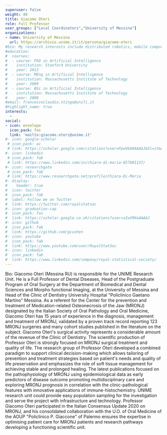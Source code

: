 ```yaml
---
superuser: false
weight: 40
title: Giacomo Oteri
role: Full Professor
user_groups: ["Local Coordinators","University of Messina"]
organizations:
- name: University of Messina
  url: https://archivio.unime.it/it/persona/giacomo-oteri
#bio: My research interests include distributed robotics, mobile computing and programmable matter.
#education:
#  courses:
#  - course: PhD in Artificial Intelligence
#    institution: Stanford University
#    year: 2012
#  - course: MEng in Artificial Intelligence
#    institution: Massachusetts Institute of Technology
#    year: 2009
#  - course: BSc in Artificial Intelligence
#    institution: Massachusetts Institute of Technology
#    year: 2008
#email: francescoclaudio.stingo@unifi.it
#highlight_name: true
interests:
  - 
social:
- icon: envelope
  icon_pack: fas
  link: 'mailto:giacomo.oteri@unime.it'
#- icon: google-scholar
 # icon_pack: ai
 # link: https://scholar.google.com/citations?user=PpwVbA0AAAAJ&hl=it&oi=ao
#- icon: linkedin
 # icon_pack: fab
 # link: https://www.linkedin.com/in/chiara-di-maria-857b01137/
#- icon: researchgate
 # icon_pack: fab
 # link: https://www.researchgate.net/profile/Chiara-Di-Maria
#- display:
#    header: true
#  icon: twitter
#  icon_pack: fab
#  label: Follow me on Twitter
#  link: https://twitter.com/royalstatsoc
#- icon: graduation-cap
#  icon_pack: fas
#  link: https://scholar.google.co.uk/citations?user=sIwtMXoAAAAJ
#- icon: github
#  icon_pack: fab
#  link: https://github.com/gcushen
#- icon: youtube
#  icon_pack: fab
#  link: https://www.youtube.com/user/RoyalStatSoc
#- icon: linkedin
#  icon_pack: fab
#  link: https://www.linkedin.com/company/royal-statistical-society/
---
```


Bio:
Giacomo Oteri (Messina RU) is responsible for the UNIME Research Unit. He is a Full Professor of Dental Diseases, Head of the Postgraduate Program of Oral Surgery at the Department of Biomedical and Dental Sciences and Morpho functional Imaging, at the University of Messina and Head of the Clinic of Dentistry University Hospital "Policlinico Gaetano Martino" Messina.
As a referent for the Center for the prevention and treatment of Medication-related Osteonecrosis of the Jaw (MRONJ) designated by the Italian Society of Oral Pathology and Oral Medicine, Giacomo Oteri has 15 years of experience in the diagnosis, management and treatment of MRONJ, validated by a proven track record reporting 123 MRONJ surgeries and many cohort studies published in the literature on the subject.
Giacomo Oteri's surgical activity represents a considerable amount of the revenue of the Clinic of Dentistry. The scientific production of Professor Oteri is strongly focused on MRONJ surgical treatment and quality of life. The research group of Professor Oteri developed a combined paradigm to support clinical decision-making which allows tailoring of prevention and treatment strategies based on patient's needs and quality of life preservation and emphasizes the role of soft tissue management for achieving stable and prolonged healing. The latest publications focused on the pathophysiology of MRONJ using epidemiological data as early predictors of disease outcome promoting multidisciplinary care and exploring MRONJ prognosis in correlation with the clinic-pathological features with innovative applications of immune-histochemistry. UNIME research unit could provide easy population sampling for the investigation and serve the project with infrastructure and technology. Professor Giacomo Oteri participated in the Italian Consensus Update 2020 on MRONJ, and his consolidated collaboration with the U.O. of Oral Medicine of the AOUP "Policlinico P. Giaccone" of Palermo ensures the expertise
in optimising patient care for MRONJ patients and research pathways developing a functioning scientific unit.

